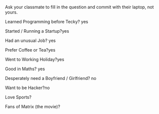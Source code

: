 Ask your classmate to fill in the question and commit with their laptop, not yours.

Learned Programming before Tecky? yes

Started / Running a Startup?yes

Had an unusual Job? yes

Prefer Coffee or Tea?yes

Went to Working Holiday?yes

Good in Maths? yes

Desperately need a Boyfriend / Girlfriend? no

Want to be Hacker?no

Love Sports?

Fans of Matrix (the movie)?